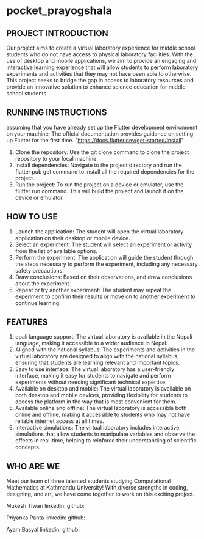 # pocket_prayogshala

## PROJECT INTRODUCTION

Our project aims to create a virtual laboratory experience for middle school students who do not have access to physical laboratory facilities. With the use of desktop and mobile applications, we aim to provide an engaging and interactive learning experience that will allow students to perform laboratory experiments and activities that they may not have been able to otherwise. This project seeks to bridge the gap in access to laboratory resources and provide an innovative solution to enhance science education for middle school students.

## RUNNING INSTRUCTIONS
assuming that you have already set up the Flutter development environment on your machine:
The official documentation provides guidance on setting up Flutter for the first time.
"https://docs.flutter.dev/get-started/install"

1. Clone the repository: Use the git clone command to clone the project repository to your local machine.
2. Install dependencies: Navigate to the project directory and run the flutter pub get command to install all the required dependencies for the project.
3. Run the project: To run the project on a device or emulator, use the flutter run command. This will build the project and launch it on the device or emulator.


## HOW TO USE
1. Launch the application: The student will open the virtual laboratory application on their desktop or mobile device.
2. Select an experiment: The student will select an experiment or activity from the list of available options.
3. Perform the experiment: The application will guide the student through the steps necessary to perform the experiment, including any necessary safety precautions.
4. Draw conclusions: Based on their observations, and draw conclusions about the experiment.
5. Repeat or try another experiment: The student may repeat the experiment to confirm their results or move on to another experiment to continue learning.

## FEATURES
1. epali language support: The virtual laboratory is available in the Nepali language, making it accessible to a wider audience in Nepal.
2. Aligned with the national syllabus: The experiments and activities in the virtual laboratory are designed to align with the national syllabus, ensuring that students are learning relevant and important topics.
3. Easy to use interface: The virtual laboratory has a user-friendly interface, making it easy for students to navigate and perform experiments without needing significant technical expertise.
4. Available on desktop and mobile: The virtual laboratory is available on both desktop and mobile devices, providing flexibility for students to access the platform in the way that is most convenient for them.
5. Available online and offline: The virtual laboratory is accessible both online and offline, making it accessible to students who may not have reliable internet access at all times.
6. Interactive simulations: The virtual laboratory includes interactive simulations that allow students to manipulate variables and observe the effects in real-time, helping to reinforce their understanding of scientific concepts.

## WHO ARE WE
Meet our team of three talented students studying Computational Mathematics at Kathmandu University! With diverse strengths in coding, designing, and art, we have come together to work on this exciting project.

Mukesh Tiwari
linkedin:
github:

Priyanka Panta
linkedin:
github:

Ayam Basyal
linkedin:
github:

